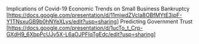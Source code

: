 Implications of Covid-19 Economic Trends on Small Business Bankruptcy [https://docs.google.com/presentation/d/11mjwdZVcla8OBfMYtE3ipF-Y1TNsxuGB9b0hNYeXLys/edit?usp=sharing]
Predicting Government Trust [https://docs.google.com/presentation/d/1ucTo_t_Crp-GXdH9_6XbpPcUJv5X-L6aOJPFlqTgEdc/edit?usp=sharing]
